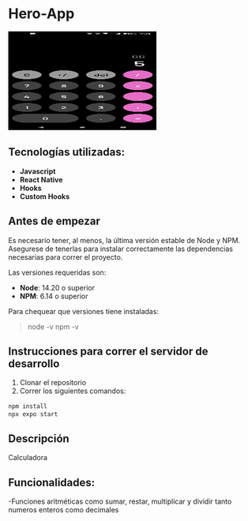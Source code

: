

# Hero-App

<img src = "./public/calculadora.jpg" alt="Texto alternativo" width="300" height="200">
 
 
## Tecnologías utilizadas:

* __Javascript__
* __React Native__
* __Hooks__
* __Custom Hooks__


## Antes de empezar
Es necesario tener, al menos, la última versión estable de Node y NPM. Asegurese de tenerlas para instalar correctamente las dependencias necesarias para correr el proyecto.

Las versiones requeridas son:
- **Node**: 14.20 o superior
- **NPM**: 6.14 o superior

Para chequear que versiones tiene instaladas:
> node -v
> npm -v

## Instrucciones para correr el servidor de desarrollo

1. Clonar el repositorio
2. Correr los siguientes comandos:
```
npm install
npx expo start
```

## Descripción
Calculadora

## Funcionalidades:
-Funciones aritméticas como sumar, restar, multiplicar y dividir tanto numeros enteros como decimales




